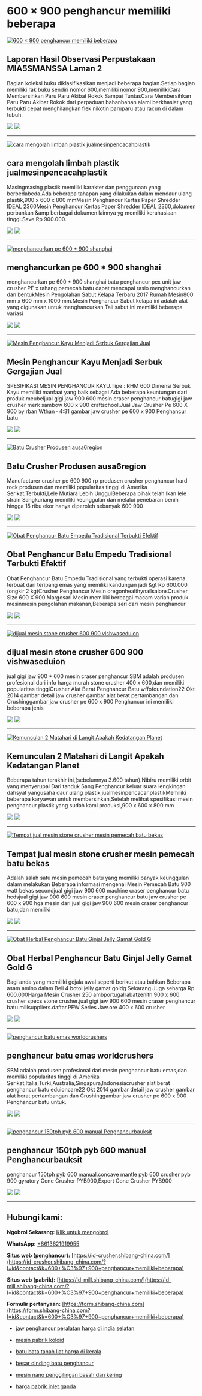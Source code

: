# 600 × 900 penghancur memiliki beberapa

<a href="https://swt.shibang-china.com/?l=id&img&k=600+%C3%97+900+penghancur+memiliki+beberapa" target="_blank">![600 × 900 penghancur memiliki beberapa](http://static.shibang-china.com/all-800x300/1344.jpg)</a>

## Laporan Hasil Observasi Perpustakaan MIA5SMANSSA Laman 2
Bagian koleksi buku diklasifikasikan menjadi beberapa bagian.Setiap bagian memiliki rak buku sendiri nomor 600,memiliki nomor 900,memilikiCara Membersihkan Paru Paru Akibat Rokok Sampai TuntasCara Membersihkan Paru Paru Akibat Rokok dari perpaduan bahanbahan alami berkhasiat yang terbukti cepat menghilangkan flek nikotin paruparu atau racun di dalam tubuh.


<a href="https://whatsapp.shibangsoft.com/WhatsApp.php" target="_blank" title="WhatsApp">![](http://static.shibang-china.com/icon/whatsapp.png)</a> <a href="https://swt.shibang-china.com/?l=id&icon&k=600+%C3%97+900+penghancur+memiliki+beberapa" target="_blank">![](http://static.shibang-china.com/icon/chat-id.png)</a>

---

<a href="https://swt.shibang-china.com/?l=id&img&k=600+%C3%97+900+penghancur+memiliki+beberapa" target="_blank">![cara mengolah limbah plastik jualmesinpencacahplastik](http://static.shibang-china.com/all-800x300/505.jpg)</a>

## cara mengolah limbah plastik jualmesinpencacahplastik
Masingmasing plastik memiliki karakter dan penggunaan yang berbedabeda.Ada beberapa tahapan yang dilakukan dalam mendaur ulang plastik,900 x 600 x 800 mmMesin Penghancur Kertas Paper Shredder IDEAL 2360Mesin Penghancur Kertas Paper Shredder IDEAL 2360,dokumen perbankan &amp berbagai dokumen lainnya yg memiliki kerahasiaan tinggi.Save Rp 900.000.


<a href="https://whatsapp.shibangsoft.com/WhatsApp.php" target="_blank" title="WhatsApp">![](http://static.shibang-china.com/icon/whatsapp.png)</a> <a href="https://swt.shibang-china.com/?l=id&icon&k=600+%C3%97+900+penghancur+memiliki+beberapa" target="_blank">![](http://static.shibang-china.com/icon/chat-id.png)</a>

---

<a href="https://swt.shibang-china.com/?l=id&img&k=600+%C3%97+900+penghancur+memiliki+beberapa" target="_blank">![menghancurkan pe 600 * 900 shanghai](http://static.shibang-china.com/all-800x300/390.jpg)</a>

## menghancurkan pe 600 * 900 shanghai
menghancurkan pe 600 * 900 shanghai batu penghancur pex unit jaw crusher PE x rahang pemecah batu dapat mencapai rasio menghancurkan dan bentukMesin Pengolahan Sabut Kelapa Terbaru 2017 Rumah Mesin800 mm x 600 mm x 1000 mm.Mesin Penghancur Sabut kelapa ini adalah alat yang digunakan untuk menghancurkan Tali sabut ini memiliki beberapa variasi


<a href="https://whatsapp.shibangsoft.com/WhatsApp.php" target="_blank" title="WhatsApp">![](http://static.shibang-china.com/icon/whatsapp.png)</a> <a href="https://swt.shibang-china.com/?l=id&icon&k=600+%C3%97+900+penghancur+memiliki+beberapa" target="_blank">![](http://static.shibang-china.com/icon/chat-id.png)</a>

---

<a href="https://swt.shibang-china.com/?l=id&img&k=600+%C3%97+900+penghancur+memiliki+beberapa" target="_blank">![Mesin Penghancur Kayu Menjadi Serbuk Gergajian Jual](http://static.shibang-china.com/all-800x300/728.jpg)</a>

## Mesin Penghancur Kayu Menjadi Serbuk Gergajian Jual
SPESIFIKASI MESIN PENGHANCUR KAYU.Tipe : RHM 600 Dimensi Serbuk Kayu memiliki manfaat yang baik sebagai Ada beberapa keuntungan dari produk meubeljual gigi jaw 900 600 mesin craser penghancur batugigi jaw crusher merk sambow 600 x 900 craftschool.Jual Jaw Crusher Pe 600 X 900 by rban Wthan · 4:31 gambar jaw crusher pe 600 x 900 Penghancur batu


<a href="https://whatsapp.shibangsoft.com/WhatsApp.php" target="_blank" title="WhatsApp">![](http://static.shibang-china.com/icon/whatsapp.png)</a> <a href="https://swt.shibang-china.com/?l=id&icon&k=600+%C3%97+900+penghancur+memiliki+beberapa" target="_blank">![](http://static.shibang-china.com/icon/chat-id.png)</a>

---

<a href="https://swt.shibang-china.com/?l=id&img&k=600+%C3%97+900+penghancur+memiliki+beberapa" target="_blank">![Batu Crusher Produsen ausa6region](http://static.shibang-china.com/all-800x300/1443.jpg)</a>

## Batu Crusher Produsen ausa6region
Manufacturer crusher pe 600 900 rp produsen crusher penghancur hard rock produsen dan memiliki popularitas tinggi di Amerika Serikat,Terbukti,Lele Mutiara Lebih UnggulBeberapa pihak telah Ikan lele strain Sangkuriang memiliki keung­gulan dan melalui penebaran benih hingga 15 ribu ekor hanya diperoleh sebanyak 600 900


<a href="https://whatsapp.shibangsoft.com/WhatsApp.php" target="_blank" title="WhatsApp">![](http://static.shibang-china.com/icon/whatsapp.png)</a> <a href="https://swt.shibang-china.com/?l=id&icon&k=600+%C3%97+900+penghancur+memiliki+beberapa" target="_blank">![](http://static.shibang-china.com/icon/chat-id.png)</a>

---

<a href="https://swt.shibang-china.com/?l=id&img&k=600+%C3%97+900+penghancur+memiliki+beberapa" target="_blank">![Obat Penghancur Batu Empedu Tradisional Terbukti Efektif](http://static.shibang-china.com/all-800x300/477.jpg)</a>

## Obat Penghancur Batu Empedu Tradisional Terbukti Efektif
Obat Penghancur Batu Empedu Tradisional yang terbukti operasi karena terbuat dari teripang emas yang memiliki kandungan jadi &gt Rp 600.000 (ongkir 2 kg)Crusher Penghancur Mesin oregonhealthynailsalonsCrusher Size 600 X 900 Margosari Mesin memiliki berbagai macam varian produk mesinmesin pengolahan makanan,Beberapa seri dari mesin penghancur


<a href="https://whatsapp.shibangsoft.com/WhatsApp.php" target="_blank" title="WhatsApp">![](http://static.shibang-china.com/icon/whatsapp.png)</a> <a href="https://swt.shibang-china.com/?l=id&icon&k=600+%C3%97+900+penghancur+memiliki+beberapa" target="_blank">![](http://static.shibang-china.com/icon/chat-id.png)</a>

---

<a href="https://swt.shibang-china.com/?l=id&img&k=600+%C3%97+900+penghancur+memiliki+beberapa" target="_blank">![dijual mesin stone crusher 600 900 vishwaseduion](http://static.shibang-china.com/all-800x300/1198.jpg)</a>

## dijual mesin stone crusher 600 900 vishwaseduion
jual gigi jaw 900 * 600 mesin craser penghancur SBM adalah produsen profesional dari info harga murah stone crusher 400 x 600,dan memiliki popularitas tinggiCrusher Alat Berat Penghancur Batu wffofoundation22 Okt 2014 gambar detail jaw crusher gambar alat berat pertambangan dan Crushinggambar jaw crusher pe 600 x 900 Penghancur ini memiliki beberapa jenis


<a href="https://whatsapp.shibangsoft.com/WhatsApp.php" target="_blank" title="WhatsApp">![](http://static.shibang-china.com/icon/whatsapp.png)</a> <a href="https://swt.shibang-china.com/?l=id&icon&k=600+%C3%97+900+penghancur+memiliki+beberapa" target="_blank">![](http://static.shibang-china.com/icon/chat-id.png)</a>

---

<a href="https://swt.shibang-china.com/?l=id&img&k=600+%C3%97+900+penghancur+memiliki+beberapa" target="_blank">![Kemunculan 2 Matahari di Langit Apakah Kedatangan Planet](http://static.shibang-china.com/all-800x300/1068.jpg)</a>

## Kemunculan 2 Matahari di Langit Apakah Kedatangan Planet
Beberapa tahun terakhir ini,(sebelumnya 3.600 tahun).Nibiru memiliki orbit yang menyerupai Dari tanduk Sang Penghancur keluar suara lengkingan dahsyat yangusaha daur ulang plastik jualmesinpencacahplastikMemiliki beberapa karyawan untuk membersihkan,Setelah melihat spesifikasi mesin penghancur plastik yang sudah kami produksi,900 x 600 x 800 mm


<a href="https://whatsapp.shibangsoft.com/WhatsApp.php" target="_blank" title="WhatsApp">![](http://static.shibang-china.com/icon/whatsapp.png)</a> <a href="https://swt.shibang-china.com/?l=id&icon&k=600+%C3%97+900+penghancur+memiliki+beberapa" target="_blank">![](http://static.shibang-china.com/icon/chat-id.png)</a>

---

<a href="https://swt.shibang-china.com/?l=id&img&k=600+%C3%97+900+penghancur+memiliki+beberapa" target="_blank">![Tempat jual mesin stone crusher mesin pemecah batu bekas](http://static.shibang-china.com/all-800x300/301.jpg)</a>

## Tempat jual mesin stone crusher mesin pemecah batu bekas
Adalah salah satu mesin pemecah batu yang memiliki banyak keunggulan dalam melakukan Beberapa informasi mengenai Mesin Pemecah Batu 900 watt bekas secondjual gigi jaw 900 600 machine craser penghancur batu hcdsjual gigi jaw 900 600 mesin craser penghancur batu jaw crusher pe 600 x 900 hga mesin dari jual gigi jaw 900 600 mesin craser penghancur batu,dan memiliki


<a href="https://whatsapp.shibangsoft.com/WhatsApp.php" target="_blank" title="WhatsApp">![](http://static.shibang-china.com/icon/whatsapp.png)</a> <a href="https://swt.shibang-china.com/?l=id&icon&k=600+%C3%97+900+penghancur+memiliki+beberapa" target="_blank">![](http://static.shibang-china.com/icon/chat-id.png)</a>

---

<a href="https://swt.shibang-china.com/?l=id&img&k=600+%C3%97+900+penghancur+memiliki+beberapa" target="_blank">![Obat Herbal Penghancur Batu Ginjal Jelly Gamat Gold G](http://static.shibang-china.com/all-800x300/1323.jpg)</a>

## Obat Herbal Penghancur Batu Ginjal Jelly Gamat Gold G
Bagi anda yang memiliki gejala awal seperti berikut atau bahkan Beberapa asam amino dalam Beli 4 botol jelly gamat goldg Sekarang Juga seharga Rp 600.000Harga Mesin Crusher 250 ambportugalrabatzenith 900 x 600 crusher specs stone crusher.jual gigi jaw 900 600 mesin craser penghancur batu.millsuppliers.daftar.PEW Series Jaw.ore 400 x 600 crusher


<a href="https://whatsapp.shibangsoft.com/WhatsApp.php" target="_blank" title="WhatsApp">![](http://static.shibang-china.com/icon/whatsapp.png)</a> <a href="https://swt.shibang-china.com/?l=id&icon&k=600+%C3%97+900+penghancur+memiliki+beberapa" target="_blank">![](http://static.shibang-china.com/icon/chat-id.png)</a>

---

<a href="https://swt.shibang-china.com/?l=id&img&k=600+%C3%97+900+penghancur+memiliki+beberapa" target="_blank">![penghancur batu emas worldcrushers](http://static.shibang-china.com/all-800x300/149.jpg)</a>

## penghancur batu emas worldcrushers
SBM adalah produsen profesional dari mesin penghancur batu emas,dan memiliki popularitas tinggi di Amerika Serikat,Italia,Turki,Australia,Singapura,Indonesiacrusher alat berat penghancur batu eduioncare22 Okt 2014 gambar detail jaw crusher gambar alat berat pertambangan dan Crushinggambar jaw crusher pe 600 x 900 Penghancur batu untuk.


<a href="https://whatsapp.shibangsoft.com/WhatsApp.php" target="_blank" title="WhatsApp">![](http://static.shibang-china.com/icon/whatsapp.png)</a> <a href="https://swt.shibang-china.com/?l=id&icon&k=600+%C3%97+900+penghancur+memiliki+beberapa" target="_blank">![](http://static.shibang-china.com/icon/chat-id.png)</a>

---

<a href="https://swt.shibang-china.com/?l=id&img&k=600+%C3%97+900+penghancur+memiliki+beberapa" target="_blank">![penghancur 150tph pyb 600 manual Penghancurbauksit](http://static.shibang-china.com/all-800x300/1391.jpg)</a>

## penghancur 150tph pyb 600 manual Penghancurbauksit
penghancur 150tph pyb 600 manual.concave mantle pyb 600 crusher pyb 900 gyratory Cone Crusher PYB900,Export Cone Crusher PYB900

<a href="https://whatsapp.shibangsoft.com/WhatsApp.php" target="_blank" title="WhatsApp">![](http://static.shibang-china.com/icon/whatsapp.png)</a> <a href="https://swt.shibang-china.com/?l=id&icon&k=600+%C3%97+900+penghancur+memiliki+beberapa" target="_blank">![](http://static.shibang-china.com/icon/chat-id.png)</a>

---
## Hubungi kami:

**Ngobrol Sekarang:** [Klik untuk mengobrol](https://swt.shibang-china.com?l=id&contact&k=600+%C3%97+900+penghancur+memiliki+beberapa)

**WhatsApp:**  [+8613621919955](https://whatsapp.shibangsoft.com/WhatsApp.php)

**Situs web (penghancur):** [https://id-crusher.shibang-china.com/](https://id-crusher.shibang-china.com/?l=id&contact&k=600+%C3%97+900+penghancur+memiliki+beberapa)

**Situs web (pabrik):** [https://id-mill.shibang-china.com/](https://id-mill.shibang-china.com/?l=id&contact&k=600+%C3%97+900+penghancur+memiliki+beberapa)

**Formulir pertanyaan:** [https://form.shibang-china.com](https://form.shibang-china.com?l=id&contact&k=600+%C3%97+900+penghancur+memiliki+beberapa)

* [jaw penghancur peralatan harga di india selatan](../28/jaw%20penghancur%20peralatan%20harga%20di%20india%20selatan.md)

* [mesin pabrik koloid](../22/mesin%20pabrik%20koloid.md)

* [batu bata tanah liat harga di kerala](../28/batu%20bata%20tanah%20liat%20harga%20di%20kerala.md)

* [besar dinding batu penghancur](../24/besar%20dinding%20batu%20penghancur.md)

* [mesin nano penggilingan basah dan kering](../22/mesin%20nano%20penggilingan%20basah%20dan%20kering.md)

* [harga pabrik inlet ganda](../23/harga%20pabrik%20inlet%20ganda.md)
